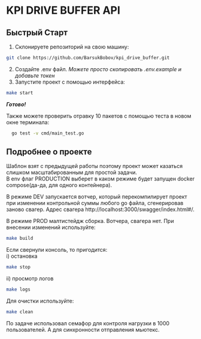# KPI DRIVE BUFFER API


## Быстрый Старт

1) Склонируете репозиторий на свою машину:
```bash
git clone https://github.com/BarsukBobov/kpi_drive_buffer.git
```
2) Создайте .env файл. _Можете просто скопировать .env.example и добавьте токен_
3) Запустите проект с помощью интерфейса:
```bash
make start
```
**_Готово!_**

Также можете проверить отравку 10 пакетов с помощью теста в новом окне терминала:
```bash
  go test -v cmd/main_test.go
```


## Подробнее о проекте
Шаблон взят с предыдущей работы поэтому проект может казаться слишком масштабированным для простой задачи.  
В env флаг PRODUCTION выберет в каком режиме будет запущен docker compose(да-да, для одного контейнера).  

В режиме DEV запускается вотчер, который перекомпилирует проект при изменении контрольной суммы любого go файла, сгенерировав заново свагер.
Адрес свагера http://localhost:3000/swagger/index.html#/.

В режиме PROD малтистейдж сборка. Вотчера, свагера нет. При внесении изменений используйте: 
```bash
make build
```

Если свернули консоль, то пригодится:  
i) остановка
```bash
make stop
```
ii) просмотр логов
```bash
make logs
```
Для очистки используйте:
```bash
make clean
```

По задаче использовал семафор для контроля нагрузки в 1000 пользователей. А для синхронности отправления мьютекс.
